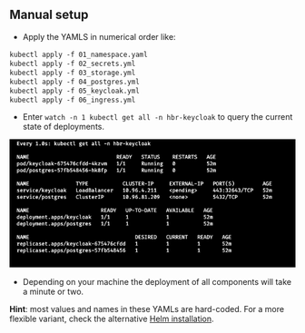 ## Manual setup

* Apply the YAMLS in numerical order like:
```  
kubectl apply -f 01_namespace.yaml 
kubectl apply -f 02_secrets.yml
kubectl apply -f 03_storage.yml
kubectl apply -f 04_postgres.yml
kubectl apply -f 05_keycloak.yml
kubectl apply -f 06_ingress.yml
```
* Enter `watch -n 1 kubectl get all -n hbr-keycloak` to query the current state of deployments.

![watch_query](./../../images/watch_query.png)

* Depending on your machine the deployment of all components will take a minute or two.

**Hint**: most values and names in these YAMLs are hard-coded. For a more flexible variant, check the alternative [Helm installation](../helm/README.md).
